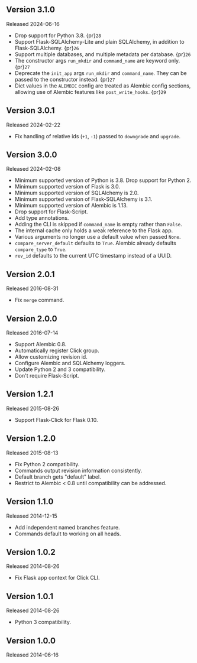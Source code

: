 ## Version 3.1.0

Released 2024-06-16

- Drop support for Python 3.8. {pr}`28`
- Support Flask-SQLAlchemy-Lite and plain SQLAlchemy, in addition to
  Flask-SQLAlchemy. {pr}`26`
- Support multiple databases, and multiple metadata per database. {pr}`26`
- The constructor args `run_mkdir` and `command_name` are keyword only. {pr}`27`
- Deprecate the `init_app` args `run_mkdir` and `command_name`. They can be
  passed to the constructor instead. {pr}`27`
- Dict values in the `ALEMBIC` config are treated as Alembic config sections,
  allowing use of Alembic features like `post_write_hooks`. {pr}`29`

## Version 3.0.1

Released 2024-02-22

- Fix handling of relative ids (`+1`, `-1`) passed to `downgrade` and `upgrade`.

## Version 3.0.0

Released 2024-02-08

- Minimum supported version of Python is 3.8. Drop support for Python 2.
- Minimum supported version of Flask is 3.0.
- Minimum supported version of SQLAlchemy is 2.0.
- Minimum supported version of Flask-SQLAlchemy is 3.1.
- Minimum supported version of Alembic is 1.13.
- Drop support for Flask-Script.
- Add type annotations.
- Adding the CLI is skipped if `command_name` is empty rather than `False`.
- The internal cache only holds a weak reference to the Flask app.
- Various arguments no longer use a default value when passed `None`.
- `compare_server_default` defaults to `True`. Alembic already defaults
  `compare_type` to `True`.
- `rev_id` defaults to the current UTC timestamp instead of a UUID.

## Version 2.0.1

Released 2016-08-31

- Fix `merge` command.

## Version 2.0.0

Released 2016-07-14

- Support Alembic 0.8.
- Automatically register Click group.
- Allow customizing revision id.
- Configure Alembic and SQLAlchemy loggers.
- Update Python 2 and 3 compatibility.
- Don't require Flask-Script.

## Version 1.2.1

Released 2015-08-26

- Support Flask-Click for Flask 0.10.

## Version 1.2.0

Released 2015-08-13

- Fix Python 2 compatibility.
- Commands output revision information consistently.
- Default branch gets "default" label.
- Restrict to Alembic < 0.8 until compatibility can be addressed.

## Version 1.1.0

Released 2014-12-15

- Add independent named branches feature.
- Commands default to working on all heads.

## Version 1.0.2

Released 2014-08-26

- Fix Flask app context for Click CLI.

## Version 1.0.1

Released 2014-08-26

- Python 3 compatibility.

## Version 1.0.0

Released 2014-06-16
